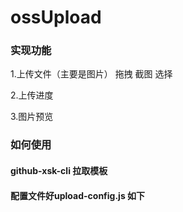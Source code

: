 # ossUpload

### 实现功能
1.上传文件（主要是图片）
  拖拽
  截图
  选择

2.上传进度

3.图片预览

### 如何使用

#### github-xsk-cli 拉取模板



#### 配置文件好upload-config.js 如下


